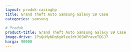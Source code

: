 ```yaml
---
layout: produk-casinghp
title: Grand Theft Auto Samsung Galaxy S9 Case
categories: samsung

# Produk
product-title: Grand Theft Auto Samsung Galaxy S9 Case
image-drive: 1PsQuMyNDq6yWleeJdrJ6SWPraveTOGJ7
harga: 90000
---
```

